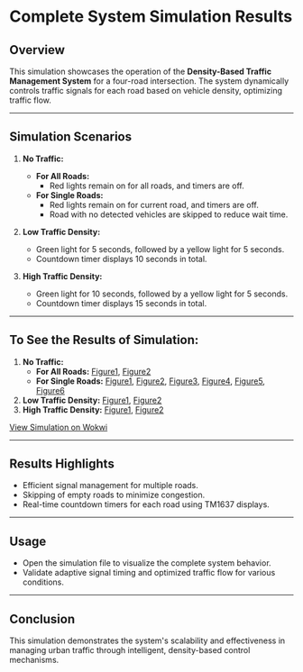 # Complete System Simulation Results

## Overview
This simulation showcases the operation of the **Density-Based Traffic Management System** for a four-road intersection. The system dynamically controls traffic signals for each road based on vehicle density, optimizing traffic flow.

---

## Simulation Scenarios
1. **No Traffic:**
   - **For All Roads:**
     - Red lights remain on for all roads, and timers are off.  
   - **For Single Roads:**
     - Red lights remain on for current road, and timers are off.  
     - Road with no detected vehicles are skipped to reduce wait time.  

2. **Low Traffic Density:**  
   - Green light for 5 seconds, followed by a yellow light for 5 seconds.  
   - Countdown timer displays 10 seconds in total.  

3. **High Traffic Density:**  
   - Green light for 10 seconds, followed by a yellow light for 5 seconds.  
   - Countdown timer displays 15 seconds in total.  

---

## To See the Results of Simulation:
1. **No Traffic:**
   - **For All Roads:** [Figure1](SIM-for-Complete-System-all-roads-No-Density-1.png), [Figure2](SIM-for-Complete-System-all-roads-No-Density-2.png)
   - **For Single Roads:** [Figure1](SIM-for-Complete-System-No-Density-1.png), [Figure2](SIM-for-Complete-System-No-Density-2.png), [Figure3](SIM-for-Complete-System-No-Density-3.png), [Figure4](SIM-for-Complete-System-No-Density-4.png), [Figure5](SIM-for-Complete-System-No-Density-5.png), [Figure6](SIM-for-Complete-System-No-Density-6.png)
2. **Low Traffic Density:** [Figure1](SIM-for-Complete-System-Low-Density-1.png), [Figure2](SIM-for-Complete-System-Low-Density-2.png)
3. **High Traffic Density:** [Figure1](SIM-for-Complete-System-High-Density-1.png), [Figure2](SIM-for-Complete-System-High-Density-2.png)

[View Simulation on Wokwi](https://wokwi.com/projects/405022530674197505)

---

## Results Highlights
- Efficient signal management for multiple roads.  
- Skipping of empty roads to minimize congestion.  
- Real-time countdown timers for each road using TM1637 displays.  

---

## Usage
- Open the simulation file to visualize the complete system behavior.  
- Validate adaptive signal timing and optimized traffic flow for various conditions.  

---

## Conclusion
This simulation demonstrates the system's scalability and effectiveness in managing urban traffic through intelligent, density-based control mechanisms.

